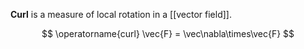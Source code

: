 **Curl** is a measure of local rotation in a [[vector field]].

$$
\operatorname{curl} \vec{F} = \vec\nabla\times\vec{F}
$$